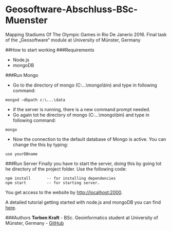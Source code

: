 # Geosoftware-Abschluss-BSc-Muenster

Mapping Stadiums Of The Olympic Games in Rio De Janerio 2016.
Final task of the „Geosoftware“ module at University of Münster, Germany

##How to start working
###Requirements
- Node.js
- mongoDB

###Run Mongo
- Go to the directory of mongo	(C:\...\mongo\bin) and type in following command:
```
mongod –dbpath c:\...\data
```

- if the server is running, there is a new command prompt needed.
- Go again tot he directory of mongo	(C:\...\mongo\bin) and type in following command:
```
mongo
```
- Now the connection to the default database of Mongo is active. You can change the this by typing:
```
use yourDBname
```


###Run Server
Finally you have to start the server, doing this by going tot he directory of the project folder.
Use the following code:
```
npm install       -- for installing dependencies
npm start         -- for starting server.
```
You get access to the website by [http://localhost:2000](http://localhost:2000).

A detailed tutorial getting started with node.js and mongoDB you can find [here](http://cwbuecheler.com/web/tutorials/2013/node-express-mongo/).

###Authors
**Torben Kraft** - BSc. Geoinformatics student at University of Münster, Germany - [GitHub](https://github.com/TeKraft)
